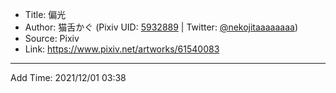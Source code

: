 - Title: 偏光
- Author: 猫舌かぐ (Pixiv UID: [5932889](https://www.pixiv.net/users/5932889) | Twitter: [@nekojitaaaaaaaa](https://twitter.com/nekojitaaaaaaaa))
- Source: Pixiv
- Link: https://www.pixiv.net/artworks/61540083

---

Add Time: 2021/12/01 03:38
